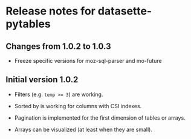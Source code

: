 # Release notes for datasette-pytables


## Changes from 1.0.2 to 1.0.3

* Freeze specific versions for moz-sql-parser and mo-future


## Initial version 1.0.2

* Filters (e.g. `temp >= 3`) are working.

* Sorted by is working for columns with CSI indexes.

* Pagination is implemented for the first dimension of tables or arrays.

* Arrays can be visualized (at least when they are small).
